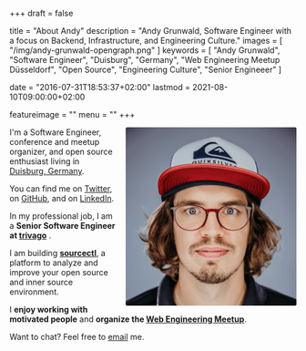 +++
draft = false

title = "About Andy"
description = "Andy Grunwald, Software Engineer with a focus on Backend, Infrastructure, and Engineering Culture."
images = [
    "/img/andy-grunwald-opengraph.png"
]
keywords = [
    "Andy Grunwald",
    "Software Engineer",
    "Duisburg",
    "Germany",
    "Web Engineering Meetup Düsseldorf",
    "Open Source",
    "Engineering Culture",
    "Senior Engineeer"
]

date = "2016-07-31T18:53:37+02:00"
lastmod = 2021-08-10T09:00:00+02:00

featureimage = ""
menu = ""
+++

<img src="/img/andy-grunwald-opengraph.png" alt="Andy Grunwald" title="Andy Grunwald" width="300" style="float: right; border-radius: 0.2em; margin-left: 1em; margin-bottom: 1em;">

I'm a Software Engineer, conference and meetup organizer, and open source enthusiast living in [Duisburg, Germany](https://goo.gl/maps/ecvZCGWvtkx).

You can find me on [Twitter](https://twitter.com/andygrunwald), on [GitHub](https://github.com/andygrunwald), and on [LinkedIn](https://www.linkedin.com/in/andy-grunwald-09aa265a/).

In my professional job, I am a **Senior Software Engineer at [trivago](https://www.trivago.com/)** .

I am building [**sourcectl**](https://gettoknow.sourcectl.dev/), a platform to analyze and improve your open source and inner source environment.

I **enjoy working with motivated people** and **organize the [Web Engineering Meetup](https://www.meetup.com/Web-Engineering-Duesseldorf/)**.

Want to chat? Feel free to [email](mailto:andygrunwald@gmail.com) me.

